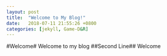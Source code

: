 ```yaml
---
layout: post
title:  "Welcome to My Blog!"
date:   2018-07-11 21:55:26 +0800
categories: [jekyll, Game-D&R]
---
```

#Welcome#
Welcome to my blog
##Second Line##
Welcome